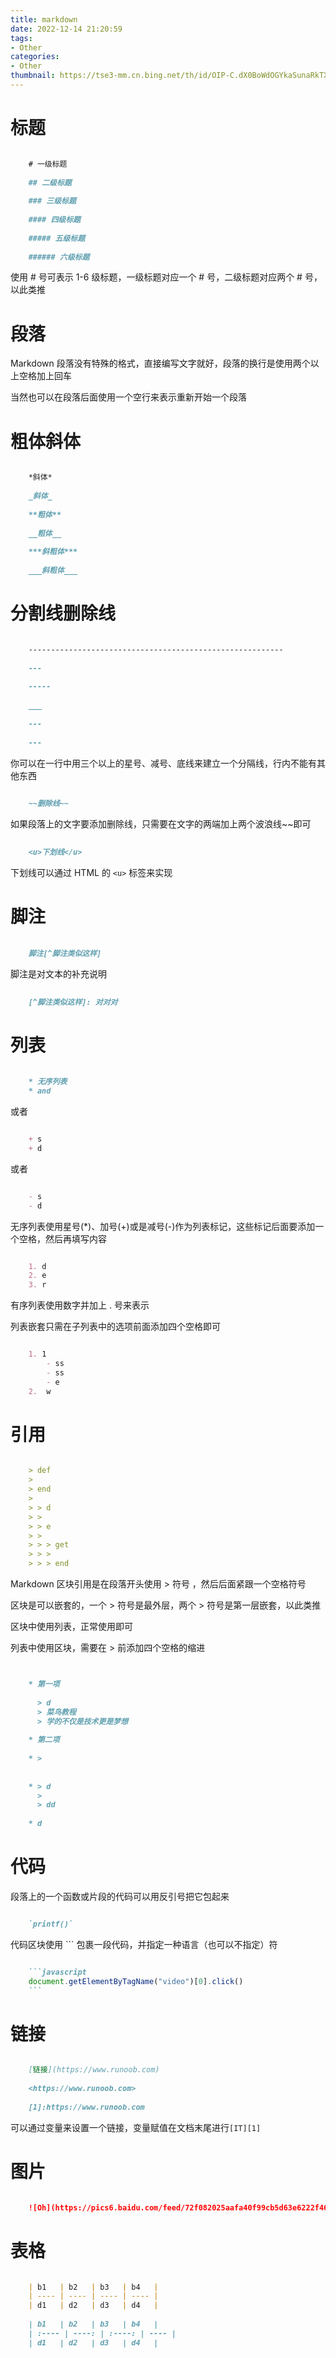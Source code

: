 ```yaml
---
title: markdown
date: 2022-12-14 21:20:59
tags:
- Other
categories:
- Other
thumbnail: https://tse3-mm.cn.bing.net/th/id/OIP-C.dX0BoWdOGYkaSunaRkTXTgHaEj
---
```


# 标题

```markdown

    # 一级标题
    
    ## 二级标题
    
    ### 三级标题
    
    #### 四级标题
    
    ##### 五级标题
    
    ###### 六级标题

```

使用 # 号可表示 1-6 级标题，一级标题对应一个 # 号，二级标题对应两个 # 号，以此类推

# 段落

Markdown 段落没有特殊的格式，直接编写文字就好，段落的换行是使用两个以上空格加上回车

当然也可以在段落后面使用一个空行来表示重新开始一个段落

# 粗体斜体

```markdown

    *斜体*
    
    _斜体_
    
    **粗体**
    
    __粗体__
    
    ***斜粗体***
    
    ___斜粗体___

```

# 分割线删除线

```markdown

    ---------------------------------------------------------
    
    ---
    
    -----
    
    ___
    
    ---
    
    ---

```

你可以在一行中用三个以上的星号、减号、底线来建立一个分隔线，行内不能有其他东西

```markdown
    
    ~~删除线~~

```

如果段落上的文字要添加删除线，只需要在文字的两端加上两个波浪线~~即可

```markdown
    
    <u>下划线</u>

```

下划线可以通过 HTML 的 `<u>` 标签来实现

# 脚注

```markdown
    
    脚注[^脚注类似这样]

```

脚注是对文本的补充说明

```markdown
    
    [^脚注类似这样]: 对对对

```

# 列表

```markdown
    
    * 无序列表
    * and

```

或者

```markdown

    + s
    + d

```

或者

```markdown

    - s
    - d

```

无序列表使用星号(*)、加号(+)或是减号(-)作为列表标记，这些标记后面要添加一个空格，然后再填写内容

```markdown

    1. d
    2. e
    3. r

```

有序列表使用数字并加上 . 号来表示

列表嵌套只需在子列表中的选项前面添加四个空格即可

```markdown

    1. 1
        - ss
        - ss
        - e
    2.  w

```

# 引用

```markdown

    > def
    >
    > end
    >
    > > d
    > >
    > > e
    > >
    > > > get
    > > >
    > > > end

```

Markdown 区块引用是在段落开头使用 > 符号 ，然后后面紧跟一个空格符号

区块是可以嵌套的，一个 > 符号是最外层，两个 > 符号是第一层嵌套，以此类推

区块中使用列表，正常使用即可

列表中使用区块，需要在 > 前添加四个空格的缩进

```markdown


    * 第一项
    
      > d
      > 菜鸟教程
      > 学的不仅是技术更是梦想
    
    * 第二项
    
    * >
    
    
    * > d
      >
      > dd
    
    * d

```

# 代码

段落上的一个函数或片段的代码可以用反引号把它包起来

```markdown

    `printf()`

```

代码区块使用 ``` 包裹一段代码，并指定一种语言（也可以不指定）符

```markdown

    ```javascript
    document.getElementByTagName("video")[0].click()
    ```

```

# 链接

```markdown

    [链接](https://www.runoob.com)
    
    <https://www.runoob.com>
    
    [1]:https://www.runoob.com

```

可以通过变量来设置一个链接，变量赋值在文档末尾进行`[IT][1]`

# 图片

```markdown

    ![Oh](https://pics6.baidu.com/feed/72f082025aafa40f99cb5d63e6222f4679f019ca.jpeg?token=6d0ab25f666cf492c9ff83d037cb74e0)

```

# 表格

```markdown

    | b1   | b2   | b3   | b4   |
    | ---- | ---- | ---- | ---- |
    | d1   | d2   | d3   | d4   |
    
    | b1   | b2   | b3   | b4   |
    | :---- | ----: | :----: | ---- |
    | d1   | d2   | d3   | d4   |

```
